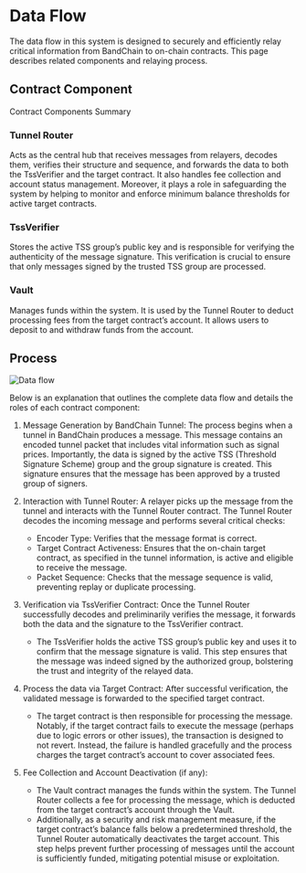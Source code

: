 # Data Flow

The data flow in this system is designed to securely and efficiently relay critical information from BandChain to on-chain contracts. This page describes related components and relaying process.

## Contract Component

Contract Components Summary

### Tunnel Router

Acts as the central hub that receives messages from relayers, decodes them, verifies their structure and sequence, and forwards the data to both the TssVerifier and the target contract. It also handles fee collection and account status management. Moreover, it plays a role in safeguarding the system by helping to monitor and enforce minimum balance thresholds for active target contracts.

### TssVerifier

Stores the active TSS group’s public key and is responsible for verifying the authenticity of the message signature. This verification is crucial to ensure that only messages signed by the trusted TSS group are processed.

### Vault

Manages funds within the system. It is used by the Tunnel Router to deduct processing fees from the target contract’s account. It allows users to deposit to and withdraw funds from the account.
## Process

![Data flow](https://i.imgur.com/MF5K3Hk.png)

Below is an explanation that outlines the complete data flow and details the roles of each contract component:

1. Message Generation by BandChain Tunnel:
   The process begins when a tunnel in BandChain produces a message. This message contains an encoded tunnel packet that includes vital information such as signal prices. Importantly, the data is signed by the active TSS (Threshold Signature Scheme) group and the group signature is created. This signature ensures that the message has been approved by a trusted group of signers.

2. Interaction with Tunnel Router:
   A relayer picks up the message from the tunnel and interacts with the Tunnel Router contract. The Tunnel Router decodes the incoming message and performs several critical checks:

   - Encoder Type: Verifies that the message format is correct.
   - Target Contract Activeness: Ensures that the on-chain target contract, as specified in the tunnel information, is active and eligible to receive the message.
   - Packet Sequence: Checks that the message sequence is valid, preventing replay or duplicate processing.

3. Verification via TssVerifier Contract:
   Once the Tunnel Router successfully decodes and preliminarily verifies the message, it forwards both the data and the signature to the TssVerifier contract.

   - The TssVerifier holds the active TSS group’s public key and uses it to confirm that the message signature is valid. This step ensures that the message was indeed signed by the authorized group, bolstering the trust and integrity of the relayed data.

4. Process the data via Target Contract:
   After successful verification, the validated message is forwarded to the specified target contract.

   - The target contract is then responsible for processing the message. Notably, if the target contract fails to execute the message (perhaps due to logic errors or other issues), the transaction is designed to not revert. Instead, the failure is handled gracefully and the process charges the target contract’s account to cover associated fees.

5. Fee Collection and Account Deactivation (if any):

   - The Vault contract manages the funds within the system. The Tunnel Router collects a fee for processing the message, which is deducted from the target contract’s account through the Vault.
   - Additionally, as a security and risk management measure, if the target contract’s balance falls below a predetermined threshold, the Tunnel Router automatically deactivates the target account. This step helps prevent further processing of messages until the account is sufficiently funded, mitigating potential misuse or exploitation.
